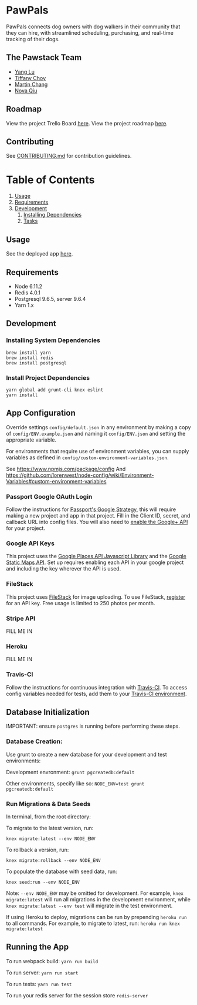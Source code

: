 # PawPals

PawPals connects dog owners with dog walkers in their community that they can hire, with streamlined scheduling, purchasing, and real-time tracking of their dogs.

## The Pawstack Team

- [Yang Lu](https://github.com/youngyanglu)
- [Tiffany Choy](https://github.com/tiffanycchoy)
- [Martin Chang](https://github.com/mkchang)
- [Nova Qiu](https://github.com/novyQ)

## Roadmap

View the project Trello Board [here](https://trello.com/b/FZuumD8M/pawpals).
View the project roadmap [here](https://docs.google.com/document/d/1LWzn1SkVHaMaY1HimDusVBBAdVLWXDyRKjBlrPgLf8I/edit?usp=sharing).

## Contributing

See [CONTRIBUTING.md](CONTRIBUTING.md) for contribution guidelines.

# Table of Contents

1. [Usage](#Usage)
1. [Requirements](#requirements)
1. [Development](#development)
    1. [Installing Dependencies](#installing-dependencies)
    1. [Tasks](#tasks)

## Usage

See the deployed app [here](https://paw-pals.herokuapp.com/).

## Requirements

- Node 6.11.2
- Redis 4.0.1
- Postgresql 9.6.5, server 9.6.4
- Yarn 1.x

## Development

### Installing System Dependencies

```
brew install yarn
brew install redis
brew install postgresql
```

### Install Project Dependencies

```
yarn global add grunt-cli knex eslint
yarn install
```

## App Configuration

Override settings `config/default.json` in any environment by making a copy of `config/ENV.example.json` and naming it `config/ENV.json` and setting the appropriate variable. 

For environments that require use of environment variables, you can supply variables as defined in `config/custom-environment-variables.json`.

See https://www.npmjs.com/package/config
And https://github.com/lorenwest/node-config/wiki/Environment-Variables#custom-environment-variables

### Passport Google OAuth Login

Follow the instructions for [Passport's Google Strategy](https://github.com/jaredhanson/passport-google-oauth2), this will require making a new project and app in that project. Fill in the Client ID, secret, and callback URL into config files. You will also need to [enable the Google+ API](https://console.developers.google.com/apis/api/plus.googleapis.com) for your project.

### Google API Keys

This project uses the [Google Places API Javascript Library](https://developers.google.com/maps/documentation/static-maps/) and the [Google Static Maps API](https://developers.google.com/maps/documentation/static-maps/). Set up requires enabling each API in your google project and including the key wherever the API is used.

### FileStack 

This project uses [FileStack](https://www.filestack.com/features/file-uploader) for image uploading. To use FileStack, [register](https://dev.filestack.com/register/) for an API key. Free usage is limited to 250 photos per month.

### Stripe API  

FILL ME IN

### Heroku 

FILL ME IN

### Travis-CI  

Follow the instructions for continuous integration with [Travis-CI](https://travis-ci.org/). To access config variables needed for tests, add them to your [Travis-CI environment](https://docs.travis-ci.com/user/environment-variables/). 

## Database Initialization

IMPORTANT: ensure `postgres` is running before performing these steps.

### Database Creation:

Use grunt to create a new database for your development and test environments:

Development envronment: `grunt pgcreatedb:default`

Other environments, specify like so: `NODE_ENV=test grunt pgcreatedb:default`

### Run Migrations & Data Seeds

In terminal, from the root directory:

To migrate to the latest version, run:

`knex migrate:latest --env NODE_ENV`

To rollback a version, run:

`knex migrate:rollback --env NODE_ENV`

To populate the database with seed data, run:

`knex seed:run --env NODE_ENV`

Note: `--env NODE_ENV` may be omitted for development. For example, `knex migrate:latest` will run all migrations in the development environment, while `knex migrate:latest --env test` will migrate in the test environment.

If using Heroku to deploy, migrations can be run by prepending `heroku run` to all commands. For example, to migrate to latest, run:
`heroku run knex migrate:latest`

## Running the App

To run webpack build: `yarn run build`

To run server: `yarn run start`

To run tests: `yarn run test`

To run your redis server for the session store `redis-server`


